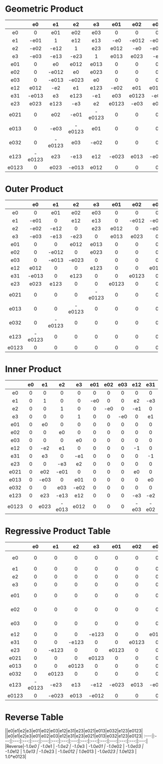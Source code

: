 # Geometric Product

||e0|e1|e2|e3|e01|e02|e03|e12|e31|e23|e021|e013|e032|e123|e0123|
:---:|:---:|:---:|:---:|:---:|:---:|:---:|:---:|:---:|:---:|:---:|:---:|:---:|:---:|:---:|:---:
|e0 | 0 |e01 |e02 |e03 | 0 | 0 | 0 |e012 | -e013 |e023 | 0 | 0 | 0 |e0123 | 0 |
|e1 | -e01 |1 |e12 |e13 | -e0 | -e012 | -e013 |e2 | -e3 |e123 |e02 | -e03 |e0123 |e23 | -e023 |
|e2 | -e02 | -e12 |1 |e23 |e012 | -e0 | -e023 | -e1 |e123 |e3 | -e01 |e0123 |e03 | -e13 |e013 |
|e3 | -e03 | -e13 | -e23 |1 |e013 |e023 | -e0 |e123 |e1 | -e2 |e0123 |e01 | -e02 |e12 | -e012 |
|e01 | 0 |e0 |e012 |e013 | 0 | 0 | 0 |e02 | -e03 |e0123 | 0 | 0 | 0 |e023 | 0 |
|e02 | 0 | -e012 |e0 |e023 | 0 | 0 | 0 | -e01 |e0123 |e03 | 0 | 0 | 0 | -e013 | 0 |
|e03 | 0 | -e013 | -e023 |e0 | 0 | 0 | 0 |e0123 |e01 | -e02 | 0 | 0 | 0 |e012 | 0 |
|e12 |e012 | -e2 |e1 |e123 | -e02 |e01 |e0123 | -1 |e23 |e13 |e0 | -e023 | -e013 | -e3 | -e03 |
|e31 | -e013 |e3 |e123 | -e1 |e03 |e0123 | -e01 | -e23 | -1 |e12 |e023 |e0 | -e012 | -e2 | -e02 |
|e23 |e023 |e123 | -e3 |e2 |e0123 | -e03 |e02 | -e13 | -e12 | -1 |e013 |e012 |e0 | -e1 | -e01 |
|e021 | 0 |e02 | -e01 | -e0123 | 0 | 0 | 0 |e0 | -e023 | -e013 | 0 | 0 | 0 |e03 | 0 |
|e013 | 0 | -e03 | -e0123 |e01 | 0 | 0 | 0 |e023 |e0 | -e012 | 0 | 0 | 0 |e02 | 0 |
|e032 | 0 | -e0123 |e03 | -e02 | 0 | 0 | 0 |e013 |e012 |e0 | 0 | 0 | 0 |e01 | 0 |
|e123 | -e0123 |e23 | -e13 |e12 | -e023 |e013 | -e012 | -e3 | -e2 | -e1 | -e03 | -e02 | -e01 | -1 |e0 |
|e0123 | 0 |e023 | -e013 |e012 | 0 | 0 | 0 | -e03 | -e02 | -e01 | 0 | 0 | 0 | -e0 | 0 |

#  Outer Product

||e0|e1|e2|e3|e01|e02|e03|e12|e31|e23|e021|e013|e032|e123|e0123|
:---:|:---:|:---:|:---:|:---:|:---:|:---:|:---:|:---:|:---:|:---:|:---:|:---:|:---:|:---:|:---:
|e0 | 0 |e01 |e02 |e03 | 0 | 0 | 0 |e012 | -e013 |e023 | 0 | 0 | 0 |e0123 | 0 |
|e1 | -e01 | 0 |e12 |e13 | 0 | -e012 | -e013 | 0 | 0 |e123 | 0 | 0 |e0123 | 0 | 0 |
|e2 | -e02 | -e12 | 0 |e23 |e012 | 0 | -e023 | 0 |e123 | 0 | 0 |e0123 | 0 | 0 | 0 |
|e3 | -e03 | -e13 | -e23 | 0 |e013 |e023 | 0 |e123 | 0 | 0 |e0123 | 0 | 0 | 0 | 0 |
|e01 | 0 | 0 |e012 |e013 | 0 | 0 | 0 | 0 | 0 |e0123 | 0 | 0 | 0 | 0 | 0 |
|e02 | 0 | -e012 | 0 |e023 | 0 | 0 | 0 | 0 |e0123 | 0 | 0 | 0 | 0 | 0 | 0 |
|e03 | 0 | -e013 | -e023 | 0 | 0 | 0 | 0 |e0123 | 0 | 0 | 0 | 0 | 0 | 0 | 0 |
|e12 |e012 | 0 | 0 |e123 | 0 | 0 |e0123 | 0 | 0 | 0 | 0 | 0 | 0 | 0 | 0 |
|e31 | -e013 | 0 |e123 | 0 | 0 |e0123 | 0 | 0 | 0 | 0 | 0 | 0 | 0 | 0 | 0 |
|e23 |e023 |e123 | 0 | 0 |e0123 | 0 | 0 | 0 | 0 | 0 | 0 | 0 | 0 | 0 | 0 |
|e021 | 0 | 0 | 0 | -e0123 | 0 | 0 | 0 | 0 | 0 | 0 | 0 | 0 | 0 | 0 | 0 |
|e013 | 0 | 0 | -e0123 | 0 | 0 | 0 | 0 | 0 | 0 | 0 | 0 | 0 | 0 | 0 | 0 |
|e032 | 0 | -e0123 | 0 | 0 | 0 | 0 | 0 | 0 | 0 | 0 | 0 | 0 | 0 | 0 | 0 |
|e123 | -e0123 | 0 | 0 | 0 | 0 | 0 | 0 | 0 | 0 | 0 | 0 | 0 | 0 | 0 | 0 |
|e0123 | 0 | 0 | 0 | 0 | 0 | 0 | 0 | 0 | 0 | 0 | 0 | 0 | 0 | 0 | 0 |

# Inner Product

||e0|e1|e2|e3|e01|e02|e03|e12|e31|e23|e021|e013|e032|e123|e0123|
:---:|:---:|:---:|:---:|:---:|:---:|:---:|:---:|:---:|:---:|:---:|:---:|:---:|:---:|:---:|:---:
|e0 | 0 | 0 | 0 | 0 | 0 | 0 | 0 | 0 | 0 | 0 | 0 | 0 | 0 | 0 | 0 |
|e1 | 0 |1 | 0 | 0 | -e0 | 0 | 0 |e2 | -e3 | 0 |e02 | -e03 | 0 |e23 | -e023 |
|e2 | 0 | 0 |1 | 0 | 0 | -e0 | 0 | -e1 | 0 |e3 | -e01 | 0 |e03 | -e13 |e013 |
|e3 | 0 | 0 | 0 |1 | 0 | 0 | -e0 | 0 |e1 | -e2 | 0 |e01 | -e02 |e12 | -e012 |
|e01 | 0 |e0 | 0 | 0 | 0 | 0 | 0 | 0 | 0 | 0 | 0 | 0 | 0 | 0 | 0 |
|e02 | 0 | 0 |e0 | 0 | 0 | 0 | 0 | 0 | 0 | 0 | 0 | 0 | 0 | 0 | 0 |
|e03 | 0 | 0 | 0 |e0 | 0 | 0 | 0 | 0 | 0 | 0 | 0 | 0 | 0 | 0 | 0 |
|e12 | 0 | -e2 |e1 | 0 | 0 | 0 | 0 | -1 | 0 | 0 |e0 | 0 | 0 | -e3 | -e03 |
|e31 | 0 |e3 | 0 | -e1 | 0 | 0 | 0 | 0 | -1 | 0 | 0 |e0 | 0 | -e2 | -e02 |
|e23 | 0 | 0 | -e3 |e2 | 0 | 0 | 0 | 0 | 0 | -1 | 0 | 0 |e0 | -e1 | -e01 |
|e021 | 0 |e02 | -e01 | 0 | 0 | 0 | 0 |e0 | 0 | 0 | 0 | 0 | 0 | 0 | 0 |
|e013 | 0 | -e03 | 0 |e01 | 0 | 0 | 0 | 0 |e0 | 0 | 0 | 0 | 0 | 0 | 0 |
|e032 | 0 | 0 |e03 | -e02 | 0 | 0 | 0 | 0 | 0 |e0 | 0 | 0 | 0 | 0 | 0 |
|e123 | 0 |e23 | -e13 |e12 | 0 | 0 | 0 | -e3 | -e2 | -e1 | 0 | 0 | 0 | -1 |e0 |
|e0123 | 0 |e023 | -e013 |e012 | 0 | 0 | 0 | -e03 | -e02 | -e01 | 0 | 0 | 0 | -e0 | 0 |

# Regressive Product Table

||e0|e1|e2|e3|e01|e02|e03|e12|e31|e23|e021|e013|e032|e123|e0123|
:---:|:---:|:---:|:---:|:---:|:---:|:---:|:---:|:---:|:---:|:---:|:---:|:---:|:---:|:---:|:---:
|e0 | 0 | 0 | 0 | 0 | 0 | 0 | 0 | 0 | 0 | 0 | 0 | 0 | 0 | -e0123 | 0 |
|e1 | 0 | 0 | 0 | 0 | 0 | 0 | 0 | 0 | 0 | -e123 | 0 | 0 |e0123 | -e23 | -e023 |
|e2 | 0 | 0 | 0 | 0 | 0 | 0 | 0 | 0 | -e123 | 0 | 0 |e0123 | 0 |e13 |e013 |
|e3 | 0 | 0 | 0 | 0 | 0 | 0 | 0 | -e123 | 0 | 0 |e0123 | 0 | 0 | -e12 | -e012 |
|e01 | 0 | 0 | 0 | 0 | 0 | 0 | 0 | 0 | 0 | -e0123 | 0 | 0 | 0 | -e023 | 0 |
|e02 | 0 | 0 | 0 | 0 | 0 | 0 | 0 | 0 | -e0123 | 0 | 0 | 0 | 0 |e013 | 0 |
|e03 | 0 | 0 | 0 | 0 | 0 | 0 | 0 | -e0123 | 0 | 0 | 0 | 0 | 0 | -e012 | 0 |
|e12 | 0 | 0 | 0 | -e123 | 0 | 0 |e0123 | 0 | -e23 | -e13 | 0 | -e023 | -e013 |e3 | -e03 |
|e31 | 0 | 0 | -e123 | 0 | 0 |e0123 | 0 |e23 | 0 | -e12 |e023 | 0 | -e012 |e2 | -e02 |
|e23 | 0 | -e123 | 0 | 0 |e0123 | 0 | 0 |e13 |e12 | 0 |e013 |e012 | 0 |e1 | -e01 |
|e021 | 0 | 0 | 0 |e0123 | 0 | 0 | 0 | 0 |e023 |e013 | 0 | 0 | 0 | -e03 | 0 |
|e013 | 0 | 0 |e0123 | 0 | 0 | 0 | 0 | -e023 | 0 |e012 | 0 | 0 | 0 | -e02 | 0 |
|e032 | 0 |e0123 | 0 | 0 | 0 | 0 | 0 | -e013 | -e012 | 0 | 0 | 0 | 0 | -e01 | 0 |
|e123 | -e0123 | -e23 |e13 | -e12 | -e023 |e013 | -e012 |e3 |e2 |e1 | -e03 | -e02 | -e01 | 0 |1 |
|e0123 | 0 | -e023 |e013 | -e012 | 0 | 0 | 0 |e03 |e02 |e01 | 0 | 0 | 0 |1 | 0 |

# Reverse Table

||e0|e1|e2|e3|e01|e02|e03|e12|e31|e23|e021|e013|e032|e123|e0123|
||e0|e1|e2|e3|e01|e02|e03|e12|e31|e23|e021|e013|e032|e123|e0123|
:---:|:---:|:---:|:---:|:---:|:---:|:---:|:---:|:---:|:---:|:---:|:---:|:---:|:---:|:---:|:---:|
|Reverse|-1.0*e0 | -1.0*e1 | -1.0*e2 | -1.0*e3 | -1.0*e01 | -1.0*e02 | -1.0*e03 | -1.0*e12 | 1.0*e13 | -1.0*e23 | -1.0*e012 | 1.0*e013 | -1.0*e023 | 1.0*e123 | 1.0*e0123|
